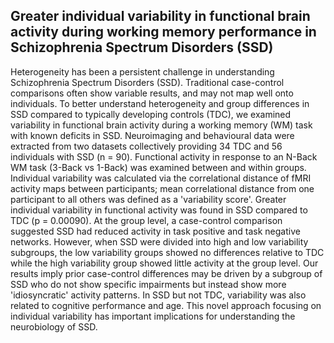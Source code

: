 ## Greater individual variability in functional brain activity during working memory performance in Schizophrenia Spectrum Disorders (SSD)
Heterogeneity has been a persistent challenge in understanding Schizophrenia Spectrum Disorders (SSD). Traditional case-control comparisons often show variable results, and may not map well onto individuals. To better understand heterogeneity and group differences in SSD compared to typically developing controls (TDC), we examined variability in functional brain activity during a working memory (WM) task with known deficits in SSD. Neuroimaging and behavioural data were extracted from two datasets collectively providing 34 TDC and 56 individuals with SSD (n = 90). Functional activity in response to an N-Back WM task (3-Back vs 1-Back) was examined between and within groups. Individual variability was calculated via the correlational distance of fMRI activity maps between participants; mean correlational distance from one participant to all others was defined as a 'variability score'. Greater individual variability in functional activity was found in SSD compared to TDC (p = 0.00090). At the group level, a case-control comparison suggested SSD had reduced activity in task positive and task negative networks. However, when SSD were divided into high and low variability subgroups, the low variability groups showed no differences relative to TDC while the high variability group showed little activity at the group level. Our results imply prior case-control differences may be driven by a subgroup of SSD who do not show specific impairments but instead show more 'idiosyncratic' activity patterns. In SSD but not TDC, variability was also related to cognitive performance and age. This novel approach focusing on individual variability has important implications for understanding the neurobiology of SSD.
